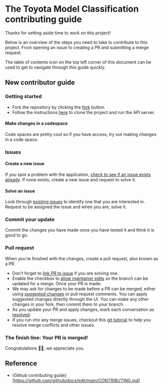 # The Toyota Model Classification contributing guide <!-- omit in toc -->

Thanks for setting aside time to work on this project!

Below is an overview of the steps you need to take to contribute to this project. From opening an issue to creating a PR and submitting a merge request.

The table of contents icon on the top left corner of this document can be used to get to navigate through this guide quickly.

## New contributor guide

### Getting started
- Fork the repository by clicking the [fork](https://github.com/Fortune-Adekogbe/Toyota-Models-Classification/fork) button. 
- Follow the instructions [here](https://github.com/Fortune-Adekogbe/Toyota-Models-Classification#readme) to clone the project and run the API server.

#### Make changes in a codespace

Code spaces are pretty cool so if you have access, try out making changes in a code space.

### Issues

#### Create a new issue

If you spot a problem with the application, [check to see if an issue exists already](https://docs.github.com/en/github/searching-for-information-on-github/searching-on-github/searching-issues-and-pull-requests#search-by-the-title-body-or-comments). If none exists, create a new issue and request to solve it.

#### Solve an issue

Look through [existing issues](https://github.com/Fortune-Adekogbe/Toyota-Models-Classification/issues) to identify one that you are interested in. Request to be assigned the issue and when you are, solve it.

### Commit your update

Commit the changes you have made once you have tested it and think it is good to go.

### Pull request

When you're finished with the changes, create a pull request, also known as a PR.
- Don't forget to [link PR to issue](https://docs.github.com/en/issues/tracking-your-work-with-issues/linking-a-pull-request-to-an-issue) if you are solving one.
- Enable the checkbox to [allow maintainer edits](https://docs.github.com/en/github/collaborating-with-issues-and-pull-requests/allowing-changes-to-a-pull-request-branch-created-from-a-fork) so the branch can be updated for a merge.
Once your PR is made:
- We may ask for changes to be made before a PR can be merged, either using [suggested changes](https://docs.github.com/en/github/collaborating-with-issues-and-pull-requests/incorporating-feedback-in-your-pull-request) or pull request comments. You can apply suggested changes directly through the UI. You can make any other changes in your fork, then commit them to your branch.
- As you update your PR and apply changes, mark each conversation as [resolved](https://docs.github.com/en/github/collaborating-with-issues-and-pull-requests/commenting-on-a-pull-request#resolving-conversations).
- If you run into any merge issues, checkout this [git tutorial](https://github.com/skills/resolve-merge-conflicts) to help you resolve merge conflicts and other issues.

### The finish line: Your PR is merged!

Congratulations :tada::tada:, we appreciate you.

## Reference
- (Github contributing guide)[https://github.com/github/docs/edit/main/CONTRIBUTING.md]
